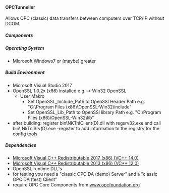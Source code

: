 #### OPCTunneller
Allows OPC (classic) data transfers between computers over TCP/IP without DCOM
##### Components

##### Operating System
- Microsoft Windows7 or (maybe) greater
##### Build Environment
- Microsoft Visual Studio 2017
- OpenSSL 1.0.2x (x86) installed e.g. -> Win32 OpenSSL	
	- User Makro
		- Set OpenSSL_Include_Path to OpenSSl Header Path e.g. "C:\Program Files (x86)\OpenSSL-Win32\include\"
		- Set OpenSSL_Lib_Path to OpenSSl library Path e.g. "C:\Program Files (x86)\OpenSSL-Win32\lib"
-  after building: register bin\NKTnlClient(D).dll with regsrv32.exe and call bin\ NkTnlSrv(D).exe -register 
to add information to the registry for the config tools 
##### Dependencies
- [Microsoft Visual C++ Redistributable 2017 (x86) (VC++ 14.0)](https://support.microsoft.com/de-de/help/2977003/the-latest-supported-visual-c-downloads)
- [Microsoft Visual C++ Redistributable 2013 (x86) (VC++ 12.0)](https://support.microsoft.com/de-de/help/2977003/the-latest-supported-visual-c-downloads)
- OpenSSL runtime DLL's
- for testing you need a "classic OPC DA (demo) Server" and a "classic OPC DA (test) Client" 
- require OPC Core Components from www.opcfoundation.org
